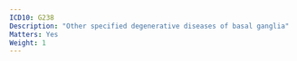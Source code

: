 ```yaml
---
ICD10: G238
Description: "Other specified degenerative diseases of basal ganglia"
Matters: Yes
Weight: 1
---
```


